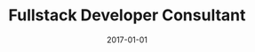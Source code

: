 ---
title: "Fullstack Developer Consultant"
company: "Karakternet"
date: 2017-01-01
highlights: ['Developed grading and evaluation system based on React.']
skills: []
---